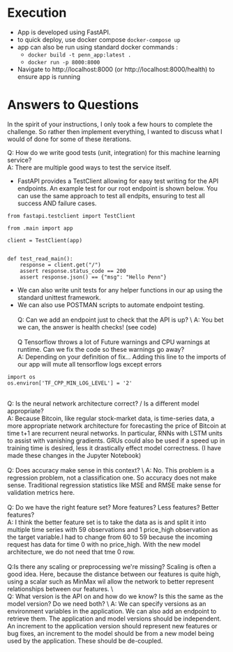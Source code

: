 # Execution
* App is developed using FastAPI.
* to quick deploy, use docker compose ```docker-compose up```
* app can also be run using standard docker commands :
    * ```docker build -t penn_app:latest .```
    * ```docker run -p 8000:8000```
* Navigate to http://localhost:8000 (or http://localhost:8000/health) to ensure app is running

# Answers to Questions

In the spirit of your instructions, I only took a few hours to complete the challenge. So rather then implement everything, I wanted to discuss what I would of done for some of these iterations.

Q: How do we write good tests (unit, integration) for this machine learning service? \
A: There are multiple good ways to test the service itself.  
* FastAPI provides a TestClient allowing for easy test writing for the API endpoints. An example test for our root endpoint is shown below. You can use the same approach to test all endpits, ensuring to test all success AND failure cases.
~~~~{.python}
from fastapi.testclient import TestClient

from .main import app

client = TestClient(app)


def test_read_main():
    response = client.get("/")
    assert response.status_code == 200
    assert response.json() == {"msg": "Hello Penn"}
~~~~
 * We can also write unit tests for any helper functions in our ap using the standard unittest framework.
 * We can also use POSTMAN scripts to automate endpoint testing.    
\
Q: Can we add an endpoint just to check that the API is up? \ 
A: You bet we can, the answer is health checks! (see code) \
\
Q Tensorflow throws a lot of Future warnings and CPU warnings at runtime. Can we fix the code so these warnings go away? \
A: Depending on your definition of fix... Adding this line to the imports of our app will mute all tensorflow logs except errors
~~~~{.python}
import os
os.environ['TF_CPP_MIN_LOG_LEVEL'] = '2'
~~~~
\
Q: Is the neural network architecture correct? / Is a different model appropriate? \
A: Because Bitcoin, like regular stock-market data, is time-series data, a more appropriate network architecture for 
forecasting the price of Bitcoin at time t+1 are recurrent neural networks. In particular, RNNs with LSTM units to assist with vanishing gradients. GRUs could also be used if a speed up in training time is desired, less it drastically effect model correctness. (I have made these changes in the Jupyter Notebook)\
\
Q: Does accuracy make sense in this context? \ 
A: No. This problem is a regression problem, not a classification one. So accuracy does not make sense. Traditional regression statistics like MSE and RMSE make sense for validation metrics here. \
\
Q: Do we have the right feature set? More features? Less features? Better features? \
A: I think the better feature set is to take the data as is and split it into multiple time series with 59 observations and 1 price_high observation as the target variable.I had to change from 60 to 59 because the incoming request has data for time 0 with no price_high. With the new model architecture, we do not need that tme 0 row. \
\
Q:Is there any scaling or preprocessing we're missing?
Scaling is often a good idea. Here, because the distance between our features is quite high, using a scalar such as MinMax wil allow the network to better represent relationships between our features. \ 
\
Q: What version is the API on and how do we know? Is this the same as the model version? Do we need both? \ 
A: We can specify versions as an environment variables in the application. We can also add an endpoint to retrieve them. The application and model versions should be independent. An increment to the application version should represent new features or bug fixes, an increment to the model should be from a new model being used by the application. These should be de-coupled. 
 

